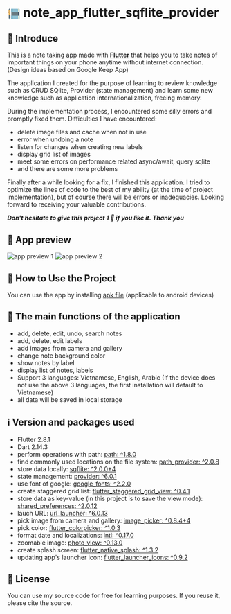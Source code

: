 # <img align="center" width="30px" src="assets\images\note_logo.png" /> note_app_flutter_sqflite_provider 

## 👋 Introduce

This is a note taking app made with **[Flutter](https://flutter.dev/)** that helps you to take notes of important things on your phone anytime without internet connection. (Design ideas based on Google Keep App)

The application I created for the purpose of learning to review knowledge such as CRUD SQlite, Provider (state management) and learn some new knowledge such as application internationalization, freeing memory.

During the implementation process, I encountered some silly errors and promptly fixed them. Difficulties I have encountered:
- delete image files and cache when not in use
- error when undoing a note
- listen for changes when creating new labels
- display grid list of images
- meet some errors on performance related async/await, query sqlite
- and there are some more problems

Finally after a while looking for a fix, I finished this application. I tried to optimize the lines of code to the best of my ability (at the time of project implementation), but of course there will be errors or inadequacies. Looking forward to receiving your valuable contributions.

***Don't hesitate to give this project 1 🌟 if you like it. Thank you***

## 👀 App preview

![app preview 1](app_preview/Google-Pixel-4-XL-Presentation.png)
![app preview 2](app_preview/Google-Pixel-4-XL-Presentation-2.png)

## 📙 How to Use the Project

You can use the app by installing [apk file][apk-file-for-android] (applicable to android devices)

## 🥰 The main functions of the application

- add, delete, edit, undo, search notes
- add, delete, edit labels
- add images from camera and gallery
- change note background color
- show notes by label
- display list of notes, labels
- Support 3 languages: Vietnamese, English, Arabic (If the device does not use the above 3 languages, the first installation will default to Vietnamese)
- all data will be saved in local storage

## ℹ️ Version and packages used

- Flutter 2.8.1 
- Dart 2.14.3
- perform operations with path: [path: ^1.8.0][path]
- find commonly used locations on the file system: [path_provider: ^2.0.8][path_provider]
- store data locally: [sqflite: ^2.0.0+4][sqflite]
- state management: [provider: ^6.0.1][provider]
- use font of google: [google_fonts: ^2.2.0][google_fonts]
- create staggered grid list: [flutter_staggered_grid_view: ^0.4.1][flutter_staggered_grid_view]
- store data as key-value (in this project is to save the view mode): [shared_preferences: ^2.0.12][shared_preferences]
- lauch URL: [url_launcher: ^6.0.13][url_launcher]
- pick image from camera and gallery: [image_picker: ^0.8.4+4][image_picker]
- pick color: [flutter_colorpicker: ^1.0.3][flutter_colorpicker]
- format date and localizations: [intl: ^0.17.0][intl]
- zoomable image: [photo_view: ^0.13.0][photo_view]
- create splash screen: [flutter_native_splash: ^1.3.2][flutter_native_splash]
- updating app's launcher icon: [flutter_launcher_icons: ^0.9.2][flutter_launcher_icons]


## 📝 License

You can use my source code for free for learning purposes. If you reuse it, please cite the source.

<br/>

[apk-file-for-android]: https://drive.google.com/file/d/1TYwtfyO335ej8BSNzWC5NQU_UO7vnAyr/view?usp=sharing
<!-- Packages -->
[path]: https://pub.dev/packages/path
[path_provider]: https://pub.dev/packages/path_provider
[sqflite]: https://pub.dev/packages/sqflite
[provider]: https://pub.dev/packages/provider
[google_fonts]: https://pub.dev/packages/google_fonts
[flutter_staggered_grid_view]: https://pub.dev/packages/flutter_staggered_grid_view
[shared_preferences]: https://pub.dev/packages/shared_preferences
[url_launcher]: https://pub.dev/packages/url_launcher
[image_picker]: https://pub.dev/packages/image_picker
[flutter_colorpicker]: https://pub.dev/packages/flutter_colorpicker
[intl]: https://pub.dev/packages/intl
[photo_view]: https://pub.dev/packages/photo_view
[flutter_native_splash]: https://pub.dev/packages/flutter_native_splash
[flutter_launcher_icons]: https://pub.dev/packages/flutter_launcher_icons


<!-- 
start : 2/1/2022
end : 20/1/2022 
-->
